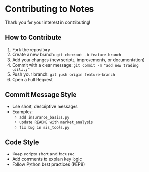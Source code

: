 # Contributing to Notes

Thank you for your interest in contributing!

## How to Contribute
1. Fork the repository
2. Create a new branch: `git checkout -b feature-branch`
3. Add your changes (new scripts, improvements, or documentation)
4. Commit with a clear message: `git commit -m "add new trading utility"`
5. Push your branch: `git push origin feature-branch`
6. Open a Pull Request

## Commit Message Style
- Use short, descriptive messages
- Examples:
  - `add insurance_basics.py`
  - `update README with market_analysis`
  - `fix bug in mis_tools.py`

## Code Style
- Keep scripts short and focused
- Add comments to explain key logic
- Follow Python best practices (PEP8)
